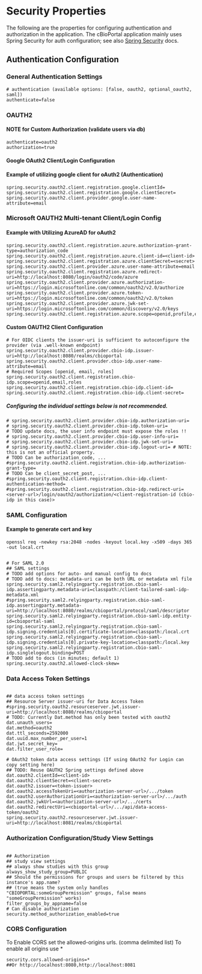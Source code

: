 # Security Properties

The following are the properties for configuring authentication and authorization in the application. The cBioPortal application mainly uses Spring Security for auth configuration; see also [Spring Security](./../authorization-and-authentication/authorization-and-authentication/Spring-Security.md) docs.

## Authentication Configuration

### General Authentication Settings

```properties
# authentication (available options: [false, oauth2, optional_oauth2, saml])
authenticate=false
```
### OAUTH2
#### NOTE for Custom Authorization (validate users via db) 
```properties
authenticate=oauth2
authorization=true
```
#### Google OAuth2 Client/Login Configuration

#### Example of utilizing google client for oAuth2 (Authentication)
```properties
spring.security.oauth2.client.registration.google.clientId=
spring.security.oauth2.client.registration.google.clientSecret=
spring.security.oauth2.client.provider.google.user-name-attribute=email
```

### Microsoft OAUTH2 Multi-tenant Client/Login Config
#### Example with Utilizing AzureAD for oAuth2
```properties
spring.security.oauth2.client.registration.azure.authorization-grant-type=authorization_code
spring.security.oauth2.client.registration.azure.client-id=<client-id>
spring.security.oauth2.client.registration.azure.clientSecret=<secret>
spring.security.oauth2.client.provider.azure.user-name-attribute=email
spring.security.oauth2.client.registration.azure.redirect-uri=http://localhost:8080/login/oauth2/code/azure
spring.security.oauth2.client.provider.azure.authorization-uri=https://login.microsoftonline.com/common/oauth2/v2.0/authorize
spring.security.oauth2.client.provider.azure.token-uri=https://login.microsoftonline.com/common/oauth2/v2.0/token
spring.security.oauth2.client.provider.azure.jwk-set-uri=https://login.microsoftonline.com/common/discovery/v2.0/keys
spring.security.oauth2.client.registration.azure.scope=openid,profile,email
```
#### Custom OAUTH2 Client Configuration

```properties
# For OIDC clients the issuer-uri is sufficient to autoconfigure the provider (via .well-known endpoint)
spring.security.oauth2.client.provider.cbio-idp.issuer-uri=http://localhost:8080/realms/cbioportal
spring.security.oauth2.client.provider.cbio-idp.user-name-attribute=email
# Required Scopes [openid, email, roles] 
spring.security.oauth2.client.registration.cbio-idp.scope=openid,email,roles
spring.security.oauth2.client.registration.cbio-idp.client-id=
spring.security.oauth2.client.registration.cbio-idp.client-secret=
```

##### Configuring the individual settings below is not recommended.
```properties
# spring.security.oauth2.client.provider.cbio-idp.authorization-uri=
# spring.security.oauth2.client.provider.cbio-idp.token-uri=
# TODO update docs, the user info endpoint must expose the roles !!
# spring.security.oauth2.client.provider.cbio-idp.user-info-uri=
# spring.security.oauth2.client.provider.cbio-idp.jwk-set-uri=
# spring.security.oauth2.client.provider.cbio-idp.logout-uri= # NOTE: this is not an official property.
# TODO Can be authorization_code, ...
#spring.security.oauth2.client.registration.cbio-idp.authorization-grant-type=
# TODO Can be client_secret_post, ...
#spring.security.oauth2.client.registration.cbio-idp.client-authentication-method=
#spring.security.oauth2.client.registration.cbio-idp.redirect-uri=<server-url>/login/oauth2/authorization/<client-registration-id (cbio-idp in this case)>
```

### SAML Configuration
#### Example to generate cert and key 
```shell
openssl req -newkey rsa:2048 -nodes -keyout local.key -x509 -days 365 -out local.crt
```

```properties

# For SAML 2.0
## SAML settings
# TODO add options for auto- and manual config to docs
# TODO add to docs: metadata-uri can be both URL or metadata xml file
spring.security.saml2.relyingparty.registration.cbio-saml-idp.assertingparty.metadata-uri=classpath:/client-tailored-saml-idp-metadata.xml
#spring.security.saml2.relyingparty.registration.cbio-saml-idp.assertingparty.metadata-uri=http://localhost:8080/realms/cbioportal/protocol/saml/descriptor
spring.security.saml2.relyingparty.registration.cbio-saml-idp.entity-id=cbioportal-saml
spring.security.saml2.relyingparty.registration.cbio-saml-idp.signing.credentials[0].certificate-location=classpath:/local.crt
spring.security.saml2.relyingparty.registration.cbio-saml-idp.signing.credentials[0].private-key-location=classpath:/local.key
spring.security.saml2.relyingparty.registration.cbio-saml-idp.singlelogout.binding=POST
# TODO add to docs (in minutes; default 1)
spring.security.oauth2.allowed-clock-skew=
```
### Data Access Token Settings

```properties

## data access token settings
## Resource Server issuer-uri for Data Access Token
#spring.security.oauth2.resourceserver.jwt.issuer-uri=http://localhost:8080/realms/cbioportal
# TODO: Currently Dat.method has only been tested with oauth2
dat.unauth_users=
dat.method=oauth2
dat.ttl_seconds=2592000
dat.uuid.max_number_per_user=1
dat.jwt.secret_key=
dat.filter_user_role=

# OAuth2 token data access settings (If using OAuth2 for Login can copy setting here)
## TODO: Reuse OAUTH2 Spring settings defined above
dat.oauth2.clientId=<client-id>
dat.oauth2.clientSecret=<client-secret>
dat.oauth2.issuer=<token-issuer>
dat.oauth2.accessTokenUri=<authorization-server-url>/.../token
dat.oauth2.userAuthorizationUri=<authorization-server-url>/.../auth
dat.oauth2.jwkUrl=<authorization-server-url>/.../certs
dat.oauth2.redirectUri=<cbioportal-url>/.../api/data-access-token/oauth2
spring.security.oauth2.resourceserver.jwt.issuer-uri=http://localhost:8081/realms/cbioportal

```
### Authorization Configuration/Study View Settings

```properties

## Authorization
## study view settings
## always show studies with this group
always_show_study_group=PUBLIC
## Should the permissions for groups and users be filtered by this instance's app.name?
## (true means the system only handles "CBIOPORTAL:someGroupPermission" groups, false means "someGroupPermission" works)
filter_groups_by_appname=false
# Can disable authorization
security.method_authorization_enabled=true
```

### CORS Configuration
To Enable CORS set the allowed-origins urls. (comma delimited list)
To enable all origins use *
```properties
security.cors.allowed-origins=*
##Or http://localhost:8080,http://localhost:8081
```
